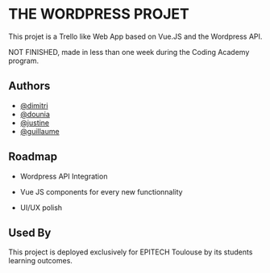 
# THE WORDPRESS PROJET
This projet is a Trello like Web App based on Vue.JS and the Wordpress API.

NOT FINISHED, made in less than one week during the Coding Academy program.


## Authors

- [@dimitri](https://github.com/GBrnls)
- [@dounia](https://github.com/GBrnls)
- [@justine](https://github.com/GBrnls)
- [@guillaume](https://github.com/GBrnls)


## Roadmap

- Wordpress API Integration

- Vue JS components for every new functionnality

- UI/UX polish


## Used By

This project is deployed exclusively for EPITECH Toulouse by its students learning outcomes.

